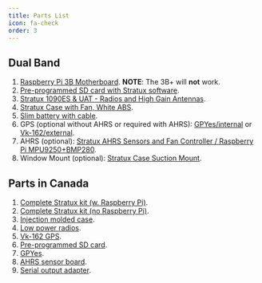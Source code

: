 ```yaml
---
title: Parts List
icon: fa-check
order: 3
---
```



## Dual Band

1. [Raspberry Pi 3B Motherboard](https://www.amazon.com/gp/product/B01CD5VC92/ref=as_li_tl?ie=UTF8&camp=1789&creative=9325&creativeASIN=B01CD5VC92&linkCode=as2&tag=stratux-20&linkId=45aa55e7490e86dc7a5301b154dc822c). **NOTE**: The 3B+ will **not** work.
2. [Pre-programmed SD card with Stratux software](https://amzn.com/B01I0G15YU).
3. [Stratux 1090ES & UAT - Radios and High Gain Antennas](https://www.amazon.com/gp/product/B01M7NMWCD/ref=as_li_tl?ie=UTF8&camp=1789&creative=9325&creativeASIN=B01M7NMWCD&linkCode=as2&tag=stratux-20&linkId=e0f8da26cc3464c8424356913314cdd8).
4. [Stratux Case with Fan, White ABS](https://www.amazon.com/gp/product/B072ND582W/ref=as_li_tl?ie=UTF8&camp=1789&creative=9325&creativeASIN=B072ND582W&linkCode=as2&tag=stratux-20&linkId=cf185209ccbd714f7931fbdec588d267).
5. [Slim battery with cable](https://www.amazon.com/gp/product/B01EKXR67M/ref=as_li_tl?ie=UTF8&camp=1789&creative=9325&creativeASIN=B01EKXR67M&linkCode=as2&tag=stratux-20&linkId=87f3c60d74c8b1daee141c35968ce300).
6. GPS (optional without AHRS or required with AHRS): [GPYes/internal](https://www.amazon.com/gp/product/B0716BK5NT/ref=as_li_tl?ie=UTF8&camp=1789&creative=9325&creativeASIN=B0716BK5NT&linkCode=as2&tag=stratux-20&linkId=aaf4369209e66581f28288ac6fc6cbb0) or [Vk-162/external](http://www.amazon.com/gp/product/B01EROIUEW/ref=as_li_tl?ie=UTF8&camp=1789&creative=9325&creativeASIN=B01EROIUEW&linkCode=as2&tag=stratux-20&linkId=QL3UH3IGOOATKPHW).
7. AHRS (optional): [Stratux AHRS Sensors and Fan Controller / Raspberry Pi MPU9250+BMP280](https://www.amazon.com/gp/product/B06ZZCHBHT/ref=as_li_tl?ie=UTF8&camp=1789&creative=9325&creativeASIN=B06ZZCHBHT&linkCode=as2&tag=stratux-20&linkId=e720494817e9c243c04b983de8a68dda).
8. Window Mount (optional): [Stratux Case Suction Mount](https://www.amazon.com/gp/product/B076FPT223/ref=as_li_tl?ie=UTF8&camp=1789&creative=9325&creativeASIN=B076FPT223&linkCode=as2&tag=stratux-20&linkId=c13f373876b3d5e538a10522564285f4).

## Parts in Canada

1. [Complete Stratux kit (w. Raspberry Pi)](https://www.amazon.ca/dp/B01MY5MFK1).
2. [Complete Stratux kit (no Raspberry Pi)](https://www.amazon.ca/dp/B01N4LEDD1).
3. [Injection molded case](https://www.amazon.ca/dp/B072ND582W).
4. [Low power radios](https://www.amazon.ca/dp/B01M7NMWCD).
5. [Vk-162 GPS](https://www.amazon.ca/dp/B01EROIUEW).
6. [Pre-programmed SD card](https://www.amazon.ca/dp/B01I0G15YU).
7. [GPYes](https://www.amazon.ca/dp/B0716BK5NT).
8. [AHRS sensor board](https://www.amazon.ca/dp/B06ZZCHBHT).
9. [Serial output adapter](https://www.amazon.ca/dp/B01N7RNFRJ).
